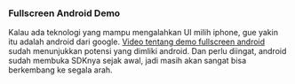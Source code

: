 ### Fullscreen Android Demo

Kalau ada teknologi yang mampu mengalahkan UI milih iphone, gue yakin itu adalah android dari google. [Video tentang demo fullscreen android](http://androidcommunity.com/first-live-images-of-fullscreen-android-demo-20080528/) sudah menunjukkan potensi yang dimliki android. Dan perlu diingat, android sudah membuka SDKnya sejak awal, jadi masih akan sangat bisa berkembang ke segala arah.

<!-- METADATA: {"time": "2008-05-28 19:07:42", "title": "Fullscreen Android Demo"} -->
